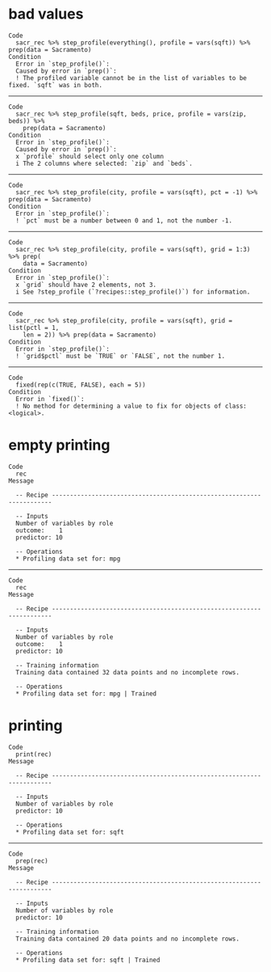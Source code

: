 # bad values

    Code
      sacr_rec %>% step_profile(everything(), profile = vars(sqft)) %>% prep(data = Sacramento)
    Condition
      Error in `step_profile()`:
      Caused by error in `prep()`:
      ! The profiled variable cannot be in the list of variables to be fixed. `sqft` was in both.

---

    Code
      sacr_rec %>% step_profile(sqft, beds, price, profile = vars(zip, beds)) %>%
        prep(data = Sacramento)
    Condition
      Error in `step_profile()`:
      Caused by error in `prep()`:
      x `profile` should select only one column
      i The 2 columns where selected: `zip` and `beds`.

---

    Code
      sacr_rec %>% step_profile(city, profile = vars(sqft), pct = -1) %>% prep(data = Sacramento)
    Condition
      Error in `step_profile()`:
      ! `pct` must be a number between 0 and 1, not the number -1.

---

    Code
      sacr_rec %>% step_profile(city, profile = vars(sqft), grid = 1:3) %>% prep(
        data = Sacramento)
    Condition
      Error in `step_profile()`:
      x `grid` should have 2 elements, not 3.
      i See ?step_profile (`?recipes::step_profile()`) for information.

---

    Code
      sacr_rec %>% step_profile(city, profile = vars(sqft), grid = list(pctl = 1,
        len = 2)) %>% prep(data = Sacramento)
    Condition
      Error in `step_profile()`:
      ! `grid$pctl` must be `TRUE` or `FALSE`, not the number 1.

---

    Code
      fixed(rep(c(TRUE, FALSE), each = 5))
    Condition
      Error in `fixed()`:
      ! No method for determining a value to fix for objects of class: <logical>.

# empty printing

    Code
      rec
    Message
      
      -- Recipe ----------------------------------------------------------------------
      
      -- Inputs 
      Number of variables by role
      outcome:    1
      predictor: 10
      
      -- Operations 
      * Profiling data set for: mpg

---

    Code
      rec
    Message
      
      -- Recipe ----------------------------------------------------------------------
      
      -- Inputs 
      Number of variables by role
      outcome:    1
      predictor: 10
      
      -- Training information 
      Training data contained 32 data points and no incomplete rows.
      
      -- Operations 
      * Profiling data set for: mpg | Trained

# printing

    Code
      print(rec)
    Message
      
      -- Recipe ----------------------------------------------------------------------
      
      -- Inputs 
      Number of variables by role
      predictor: 10
      
      -- Operations 
      * Profiling data set for: sqft

---

    Code
      prep(rec)
    Message
      
      -- Recipe ----------------------------------------------------------------------
      
      -- Inputs 
      Number of variables by role
      predictor: 10
      
      -- Training information 
      Training data contained 20 data points and no incomplete rows.
      
      -- Operations 
      * Profiling data set for: sqft | Trained

